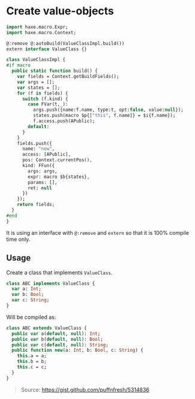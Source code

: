 # Create value-objects

```haxe
import haxe.macro.Expr;
import haxe.macro.Context;

@:remove @:autoBuild(ValueClassImpl.build())
extern interface ValueClass {}

class ValueClassImpl {
#if macro
  public static function build() {
    var fields = Context.getBuildFields();
    var args = [];
    var states = [];
    for (f in fields) {
      switch (f.kind) {
        case FVar(t,_):
          args.push({name:f.name, type:t, opt:false, value:null});
          states.push(macro $p{["this", f.name]} = $i{f.name});
          f.access.push(APublic);
        default:
      }
    }
    fields.push({
      name: "new",
      access: [APublic],
      pos: Context.currentPos(),
      kind: FFun({
        args: args,
        expr: macro $b{states},
        params: [],
        ret: null
      })
    });
    return fields;
  }
#end
}
```

It is using an interface with `@:remove` and `extern` so that it is 100% compile time only.

## Usage

Create a class that implements `ValueClass`. 

```haxe
class ABC implements ValueClass {
  var a: Int;
  var b: Bool;
  var c: String;
}
```

Will be compiled as:

```haxe
class ABC extends ValueClass {
  public var a(default, null): Int;
  public var b(default, null): Bool;
  public var c(default, null): String;
  public function new(a: Int, b: Bool, c: String) {
    this.a = a;
    this.b = b;
    this.c = c;
  }
}
```

> Source: <https://gist.github.com/puffnfresh/5314836>